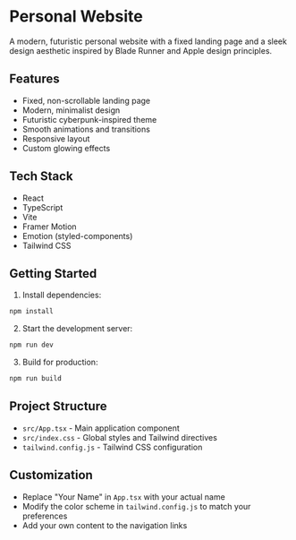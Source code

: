 # Personal Website

A modern, futuristic personal website with a fixed landing page and a sleek design aesthetic inspired by Blade Runner and Apple design principles.

## Features

- Fixed, non-scrollable landing page
- Modern, minimalist design
- Futuristic cyberpunk-inspired theme
- Smooth animations and transitions
- Responsive layout
- Custom glowing effects

## Tech Stack

- React
- TypeScript
- Vite
- Framer Motion
- Emotion (styled-components)
- Tailwind CSS

## Getting Started

1. Install dependencies:
```bash
npm install
```

2. Start the development server:
```bash
npm run dev
```

3. Build for production:
```bash
npm run build
```

## Project Structure

- `src/App.tsx` - Main application component
- `src/index.css` - Global styles and Tailwind directives
- `tailwind.config.js` - Tailwind CSS configuration

## Customization

- Replace "Your Name" in `App.tsx` with your actual name
- Modify the color scheme in `tailwind.config.js` to match your preferences
- Add your own content to the navigation links
